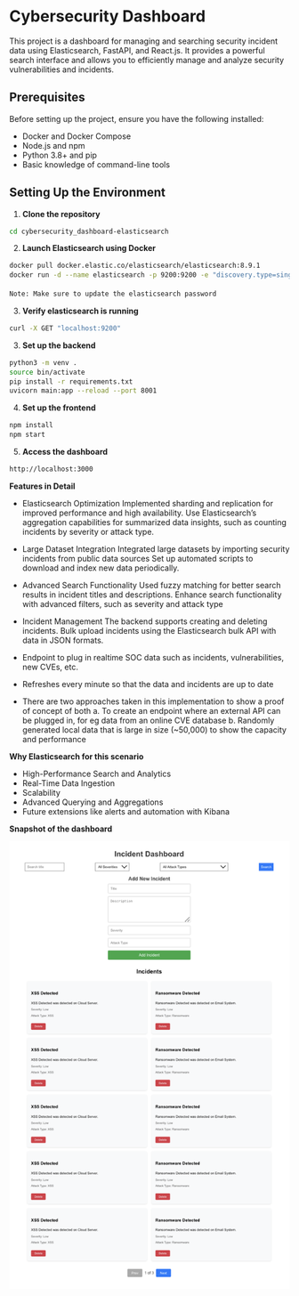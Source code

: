 # Cybersecurity Dashboard

This project is a dashboard for managing and searching security incident data using Elasticsearch, FastAPI, and React.js. It provides a powerful search interface and allows you to efficiently manage and analyze security vulnerabilities and incidents.


## Prerequisites

Before setting up the project, ensure you have the following installed:

- Docker and Docker Compose
- Node.js and npm
- Python 3.8+ and pip
- Basic knowledge of command-line tools

## Setting Up the Environment

1. **Clone the repository**
  ```bash
  cd cybersecurity_dashboard-elasticsearch
  ```

2. **Launch Elasticsearch using Docker**
  ```bash
  docker pull docker.elastic.co/elasticsearch/elasticsearch:8.9.1
  docker run -d --name elasticsearch -p 9200:9200 -e "discovery.type=single-node" elasticsearch:8.9.1

  Note: Make sure to update the elasticsearch password
  ```

3. **Verify elasticsearch is running**
  ```bash
  curl -X GET "localhost:9200"
  ```

3. **Set up the backend**
  ```bash
  python3 -m venv .
  source bin/activate
  pip install -r requirements.txt
  uvicorn main:app --reload --port 8001
  ```
        
4. **Set up the frontend**
  ```bash
  npm install
  npm start
  ```

5. **Access the dashboard**
  ```bash
  http://localhost:3000
  ```


**Features in Detail**

- Elasticsearch Optimization
Implemented sharding and replication for improved performance and high availability.
Use Elasticsearch’s aggregation capabilities for summarized data insights, such as counting incidents by severity or attack type.

- Large Dataset Integration
Integrated large datasets by importing security incidents from public data sources
Set up automated scripts to download and index new data periodically.

- Advanced Search Functionality
Used fuzzy matching for better search results in incident titles and descriptions.
Enhance search functionality with advanced filters, such as severity and attack type

- Incident Management
The backend supports creating and deleting incidents.
Bulk upload incidents using the Elasticsearch bulk API with data in JSON formats.

- Endpoint to plug in realtime SOC data such as incidents, vulnerabilities, new CVEs, etc.

- Refreshes every minute so that the data and incidents are up to date

- There are two approaches taken in this implementation to show a proof of concept of both
  a. To create an endpoint where an external API can be plugged in, for eg data from an online CVE database
  b. Randomly generated local data that is large in size (~50,000) to show the capacity and performance


**Why Elasticsearch for this scenario**

- High-Performance Search and Analytics
- Real-Time Data Ingestion
- Scalability
- Advanced Querying and Aggregations
- Future extensions like alerts and automation with Kibana


**Snapshot of the dashboard**

![alt text](img.png)